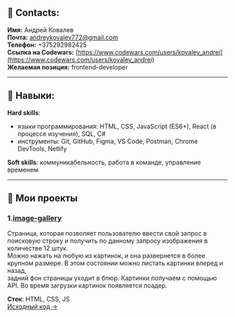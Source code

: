 ## 🧭 Contacts:

**Имя:** Андрей Ковалев  
**Почта:** andreykovalev772@gmail.com  
**Телефон:** +375292982425  
**Ссылка на Codewars:** [https://www.codewars.com/users/kovalev_andrei](https://www.codewars.com/users/kovalev_andrei)  
**Желаемая позиция:** frontend-developer  

---

## 🧰 Навыки:

**Hard skills**:  
- языки программирования: HTML, CSS, JavaScript (ES6+), React (в процессе изучения), SQL, C#  
- инструменты: Git, GitHub, Figma, VS Code, Postman, Chrome DevTools, Netlify  

**Soft skills**: коммуникабельность, работа в команде, управление временем  

---

## 🚀 Мои проекты

### 1.[image-gallery](https://endgallery.netlify.app/)  
Страница, которая позволяет пользователю ввести свой запрос в поисковую строку и получить по данному запросу изображения в количестве 12 штук.  
Можно нажать на любую из картинок, и она развернется в более крупном размере. В этом состоянии можно листать картинки вперед и назад,  
задний фон страницы уходит в блюр. Картинки получаем с помощью API. Во время загрузки картинок появляется лоадер.  

**Стек**: HTML, CSS, JS  
[Исходный код →](https://github.com/andreikovalev1/ModsenTesting)
